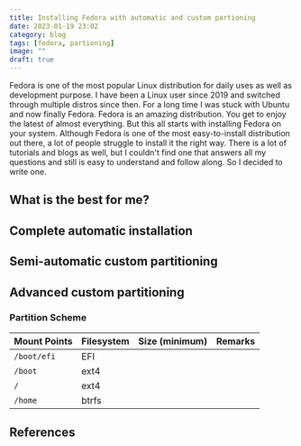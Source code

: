 ```yaml
---
title: Installing Fedora with automatic and custom partioning
date: 2023-01-19 23:02
category: blog
tags: [fedora, partioning]
image: ""
draft: true
---
```


Fedora is one of the most popular Linux distribution for daily uses as well as
development purpose. I have been a Linux user since 2019 and switched through
multiple distros since then. For a long time I was stuck with Ubuntu and now
finally Fedora. Fedora is an amazing distribution. You get to enjoy the latest
of almost everything. But this all starts with installing Fedora on your system.
Although Fedora is one of the most easy-to-install distribution out there, a lot
of people struggle to install it the right way. There is a lot of tutorials and
blogs as well, but I couldn't find one that answers all my questions and still is
easy to understand and follow along. So I decided to write one.

## What is the best for me?

## Complete automatic installation

## Semi-automatic custom partitioning

## Advanced custom partitioning

### Partition Scheme

| Mount Points | Filesystem | Size (minimum) | Remarks |
| --- | --- | --- | --- |
| `/boot/efi` | EFI | | |
| `/boot` | ext4 | | |
| `/` | ext4 | | |
| `/home` | btrfs | | |

## References
